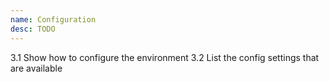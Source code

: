 ```yaml
---
name: Configuration
desc: TODO
---
```


3.1 Show how to configure the environment
3.2 List the config settings that are available
